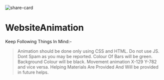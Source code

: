 ![share-card](https://user-images.githubusercontent.com/87795454/135749780-de8ac5e4-919c-4e55-9e68-9b68aa08b85c.png)
# WebsiteAnimation
Keep Following Things In Mind:-
>Animation should be done only using CSS and HTML.
>Do not use JS.
>Dont Spam as you may be reported.
>Colour Of Bars will be green.
>Background Colour will be black.
>Movement animation X-129 Y-782 and vice versa.
>Helping Materials Are Provided And Will be provided in future helps.
